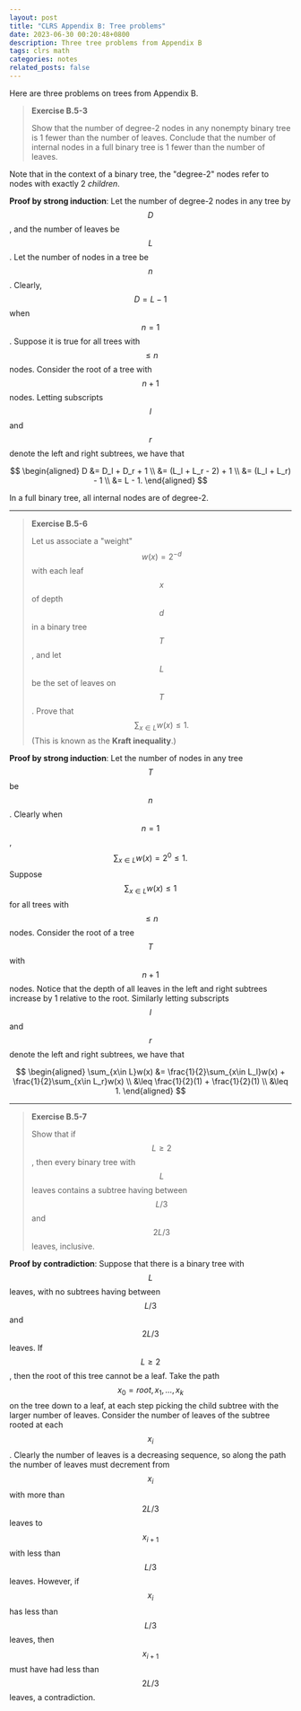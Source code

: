```yaml
---
layout: post
title: "CLRS Appendix B: Tree problems"
date: 2023-06-30 00:20:48+0800
description: Three tree problems from Appendix B
tags: clrs math
categories: notes
related_posts: false
---
```


Here are three problems on trees from Appendix B.

> **Exercise B.5-3**
>
> Show that the number of degree-2 nodes in any nonempty binary tree is 1 fewer than the number of leaves. Conclude that the number of internal nodes in a full binary tree is 1 fewer than the number of leaves.

Note that in the context of a binary tree, the "degree-2" nodes refer to nodes with exactly 2 _children_.

**Proof by strong induction**: Let the number of degree-2 nodes in any tree by $$D$$, and the number of leaves be $$L$$. Let the number of nodes in a tree be $$n$$. Clearly, $$D=L-1$$ when $$n=1$$. Suppose it is true for all trees with $$\leq n$$ nodes. Consider the root of a tree with $$n+1$$ nodes. Letting subscripts $$l$$ and $$r$$ denote the left and right subtrees, we have that

$$
\begin{aligned}
D &= D_l + D_r + 1 \\
&= (L_l + L_r - 2) + 1 \\
&= (L_l + L_r) - 1 \\
&= L - 1.
\end{aligned}
$$

In a full binary tree, all internal nodes are of degree-2.

---

> **Exercise B.5-6**
>
> Let us associate a "weight" $$w(x)=2^{-d}$$ with each leaf $$x$$ of depth $$d$$ in a binary tree $$T$$, and let $$L$$ be the set of leaves on $$T$$. Prove that $$\sum_{x\in L} w(x) \leq 1.$$ (This is known as the **Kraft inequality**.)

**Proof by strong induction**: Let the number of nodes in any tree $$T$$ be $$n$$. Clearly when $$n=1$$, $$\sum_{x\in L}w(x) = 2^0 \leq 1.$$ Suppose $$\sum_{x\in L}w(x) \leq 1 $$ for all trees with $$\leq n$$ nodes. Consider the root of a tree $$T$$ with $$n+1$$ nodes. Notice that the depth of all leaves in the left and right subtrees increase by 1 relative to the root. Similarly letting subscripts $$l$$ and $$r$$ denote the left and right subtrees, we have that

$$
\begin{aligned}
\sum_{x\in L}w(x) &= \frac{1}{2}\sum_{x\in L_l}w(x) + \frac{1}{2}\sum_{x\in L_r}w(x) \\
&\leq \frac{1}{2}(1) + \frac{1}{2}(1) \\
&\leq 1.
\end{aligned}
$$

---

> **Exercise B.5-7**
>
> Show that if $$L\geq 2$$, then every binary tree with $$L$$ leaves contains a subtree having between $$L/3$$ and $$2L/3$$ leaves, inclusive.

**Proof by contradiction**: Suppose that there is a binary tree with $$L$$ leaves, with no subtrees having between $$L/3$$ and $$2L/3$$ leaves. If $$L\geq 2$$, then the root of this tree cannot be a leaf. Take the path $$x_0 = root, x_1, \ldots , x_k$$ on the tree down to a leaf, at each step picking the child subtree with the larger number of leaves. Consider the number of leaves of the subtree rooted at each $$x_i$$. Clearly the number of leaves is a decreasing sequence, so along the path the number of leaves must decrement from $$x_i$$ with more than $$2L/3$$ leaves to $$x_{i+1}$$ with less than $$L/3$$ leaves. However, if $$x_i$$ has less than $$L/3$$ leaves, then $$x_{i+1}$$ must have had less than $$2L/3$$ leaves, a contradiction.
